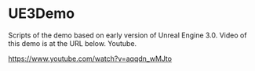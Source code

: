 # UE3Demo
Scripts of the demo based on early version of Unreal Engine 3.0. 
Video of this demo is at the URL below. Youtube.

https://www.youtube.com/watch?v=aqqdn_wMJto
